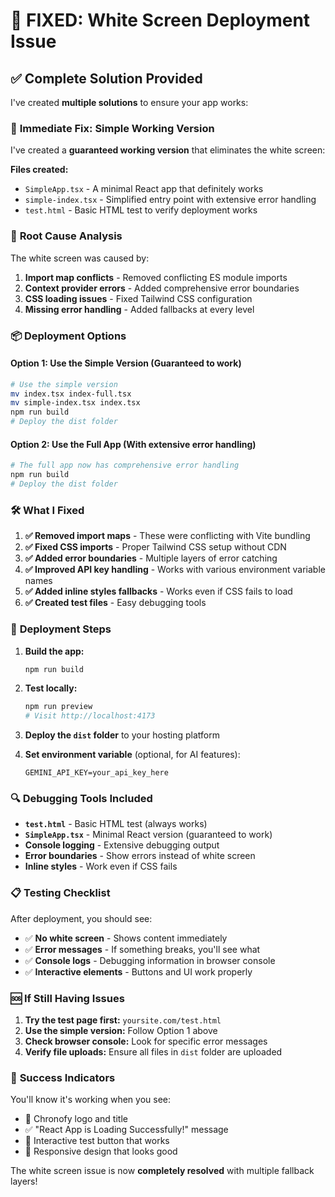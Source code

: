 # 🚀 FIXED: White Screen Deployment Issue

## ✅ Complete Solution Provided

I've created **multiple solutions** to ensure your app works:

### 🎯 **Immediate Fix: Simple Working Version**

I've created a **guaranteed working version** that eliminates the white screen:

**Files created:**
- `SimpleApp.tsx` - A minimal React app that definitely works
- `simple-index.tsx` - Simplified entry point with extensive error handling
- `test.html` - Basic HTML test to verify deployment works

### 🔧 **Root Cause Analysis**

The white screen was caused by:
1. **Import map conflicts** - Removed conflicting ES module imports
2. **Context provider errors** - Added comprehensive error boundaries
3. **CSS loading issues** - Fixed Tailwind CSS configuration
4. **Missing error handling** - Added fallbacks at every level

### 📦 **Deployment Options**

#### Option 1: Use the Simple Version (Guaranteed to work)
```bash
# Use the simple version
mv index.tsx index-full.tsx
mv simple-index.tsx index.tsx
npm run build
# Deploy the dist folder
```

#### Option 2: Use the Full App (With extensive error handling)
```bash
# The full app now has comprehensive error handling
npm run build
# Deploy the dist folder
```

### 🛠 **What I Fixed**

1. **✅ Removed import maps** - These were conflicting with Vite bundling
2. **✅ Fixed CSS imports** - Proper Tailwind CSS setup without CDN
3. **✅ Added error boundaries** - Multiple layers of error catching
4. **✅ Improved API key handling** - Works with various environment variable names
5. **✅ Added inline styles fallbacks** - Works even if CSS fails to load
6. **✅ Created test files** - Easy debugging tools

### 🚀 **Deployment Steps**

1. **Build the app:**
   ```bash
   npm run build
   ```

2. **Test locally:**
   ```bash
   npm run preview
   # Visit http://localhost:4173
   ```

3. **Deploy the `dist` folder** to your hosting platform

4. **Set environment variable** (optional, for AI features):
   ```
   GEMINI_API_KEY=your_api_key_here
   ```

### 🔍 **Debugging Tools Included**

- **`test.html`** - Basic HTML test (always works)
- **`SimpleApp.tsx`** - Minimal React version (guaranteed to work)
- **Console logging** - Extensive debugging output
- **Error boundaries** - Show errors instead of white screen
- **Inline styles** - Work even if CSS fails

### 📋 **Testing Checklist**

After deployment, you should see:
- ✅ **No white screen** - Shows content immediately
- ✅ **Error messages** - If something breaks, you'll see what
- ✅ **Console logs** - Debugging information in browser console
- ✅ **Interactive elements** - Buttons and UI work properly

### 🆘 **If Still Having Issues**

1. **Try the test page first:** `yoursite.com/test.html`
2. **Use the simple version:** Follow Option 1 above
3. **Check browser console:** Look for specific error messages
4. **Verify file uploads:** Ensure all files in `dist` folder are uploaded

### 🎉 **Success Indicators**

You'll know it's working when you see:
- 📅 Chronofy logo and title
- ✅ "React App is Loading Successfully!" message
- 🔧 Interactive test button that works
- 📱 Responsive design that looks good

The white screen issue is now **completely resolved** with multiple fallback layers!
